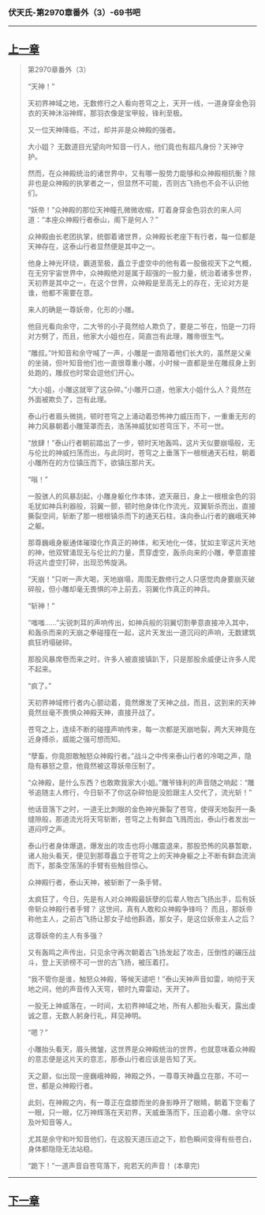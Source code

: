 ### 伏天氏-第2970章番外（3）-69书吧

--------
[上一章](./80e3d59637aa4317cdbe8dc98a0564ad.md)
--------


>
>
>
>第2970章番外（3）
>
>“天神！”
>
>天初界神域之地，无数修行之人看向苍穹之上，天开一线，一道身穿金色羽衣的天神沐浴神辉，那羽衣像是宝甲般，锋利至极。
>
>又一位天神降临，不过，却并非是众神殿的强者。
>
>大小姐？
>无数道目光望向叶知音一行人，他们竟也有超凡身份？天神守护。
>
>然而，在众神殿统治的诸世界中，又有哪一股势力能够和众神殿相抗衡？除非也是众神殿的执掌者之一，但显然不可能，否则古飞扬也不会不认识他们。
>
>“妖帝！”众神殿的那位天神瞳孔微微收缩，盯着身穿金色羽衣的来人问道：“本座众神殿行者泰山，阁下是何人？”
>
>众神殿由长老团执掌，统御着诸世界，众神殿长老座下有行者，每一位都是天神存在，这泰山行者显然便是其中之一。
>
>他身上神光环绕，霸道至极，矗立于虚空中的他有着一股傲视天下之气概，在无穷宇宙世界中，众神殿绝对是属于超强的一股力量，统治着诸多世界，天初界是其中之一，在这个世界，众神殿是至高无上的存在，无论对方是谁，他都不需要在意。
>
>来人的确是一尊妖帝，化形的小雕。
>
>他目光看向余守，二大爷的小子竟然给人欺负了，要是二爷在，怕是一刀将对方劈了，而且，他家大小姐也在，简直岂有此理，雕帝很生气。
>
>“雕叔。”叶知音和余守喊了一声，小雕是一直陪着他们长大的，虽然是父亲的坐骑，但叶知音他们也一直很尊重小雕，小时候一直都是坐在雕叔身上到处跑的，雕叔也时常会逗他们开心。
>
>“大小姐，小雕这就宰了这杂碎。”小雕开口道，他家大小姐什么人？竟然在外面被欺负了，岂有此理。
>
>泰山行者眉头微挑，顿时苍穹之上涌动着恐怖神力威压而下，一重重无形的神力风暴朝着小雕笼罩而去，浩荡神威犹如苍穹压下，不可一世。
>
>“放肆！”泰山行者朝前踏出了一步，顿时天地轰鸣，这片天似要崩塌般，无与伦比的神威扫荡而出，与此同时，苍穹之上垂落下一根根通天石柱，朝着小雕所在的方位镇压而下，欲镇压那片天。
>
>“嗡！”
>
>一股骇人的风暴刮起，小雕身躯化作本体，遮天蔽日，身上一根根金色的羽毛犹如神兵利器般，羽翼一颤，顿时他身体化作流光，双翼斩杀而出，直接撕裂空间，斩断了那一根根镇杀而下的通天石柱，诛向泰山行者的巍峨天神之躯。
>
>那尊巍峨身躯通体璀璨化作真正的神体，和天地化一体，犹如主宰这片天地的神，他双臂涌现无与伦比的力量，贯穿虚空，轰杀向来的小雕，拳意直接将这片虚空打碎，出现恐怖旋涡。
>
>“天崩！”只听一声大喝，天地崩塌，周围无数修行之人只感觉肉身要崩灭破碎般，但小雕却毫无畏惧的冲上前去，羽翼化作真正的神兵。
>
>“斩神！”
>
>“嗤嗤……”尖锐刺耳的声响传出，如神兵般的羽翼切割拳意直接冲入其中，和轰杀而来的天崩之拳碰撞在一起，这片天发出一道沉闷的声响，无数建筑疯狂坍塌破碎。
>
>那股风暴席卷而来之时，许多人被直接镇趴下，只是那股余威便让许多人爬不起来。
>
>“疯了。”
>
>天初界神域修行者内心颤动着，竟然爆发了天神之战，而且，这到来的天神竟然丝毫不畏惧众神殿天神，直接开战了。
>
>苍穹之上，连续不断的碰撞声响传来，每一次都是天崩地裂，两大天神竟在近身搏杀，威能之强可想而知。
>
>“孽畜，你竟胆敢触怒众神殿行者。”战斗之中传来泰山行者的冷喝之声，隐隐有暴怒之意，他竟然被这尊妖帝压制了。
>
>“众神殿，是什么东西？也敢欺我家大小姐。”雕爷锋利的声音随之响起：“雕爷追随主人修行，今日斩不了你这杂碎怕是没脸跟主人交代了，流光斩！”
>
>他话音落下之时，一道无比刺眼的金色神光撕裂了苍穹，使得天地裂开一条缝隙般，那道流光将天穹斩断，苍穹之上有鲜血飞溅而出，泰山行者发出一道闷哼之声。
>
>泰山行者身体爆退，爆发出的攻击也将小雕震退来，那股恐怖的风暴暂歇，诸人抬头看天，便见到那尊矗立于苍穹之上的天神身躯之上不断有鲜血流淌而下，那条空荡荡的手臂有些触目惊心。
>
>众神殿行者，泰山天神，被斩断了一条手臂。
>
>太疯狂了，今日，先是有人对众神殿最妖孽的后辈人物古飞扬出手，后有妖帝斩众神殿行者手臂？
>这世间，真有人敢和众神殿争锋吗？
>而且，那妖帝称他主人，之前古飞扬让那女子给他斟酒，那女子，是这位妖帝主人之后？
>
>这尊妖帝的主人有多强？
>
>又有轰鸣之声传出，只见余守再次朝着古飞扬发起了攻击，压倒性的碾压战斗，登上天骄榜不可一世的古飞扬，被压着打。
>
>“我不管你是谁，触怒众神殿，等候天谴吧！”泰山天神声音如雷，响彻于天地之间，他的声音传入天穹，顿时九霄雷动，天开了。
>
>一股无上神威落在，一时间，太初界神域之地，所有人都抬头看天，露出虔诚之意，无数人躬身行礼，拜见神明。
>
>“嗯？”
>
>小雕抬头看天，眉头微皱，这世界是众神殿统治的世界，也就意味着众神殿的意志便是这片天的意志，那泰山行者应该是告知了天。
>
>天之巅，似出现一座巍峨神殿，神殿之外，一尊尊天神矗立在那，不可一世，都是众神殿行者。
>
>此刻，在神殿之内，有一尊正在盘膝而坐的身影睁开了眼睛，朝着下空看了一眼，只一眼，亿万神辉落在天初界，天威垂落而下，压迫着小雕、余守以及叶知音等人。
>
>尤其是余守和叶知音他们，在这股天道压迫之下，脸色瞬间变得有些苍白，身体都隐隐无法站稳。
>
>“跪下！”一道声音自苍穹落下，宛若天的声音！
>(本章完)
>
>

--------
[下一章](./50e019f375cf1edbf1a4b78cb2751932.md)
--------

